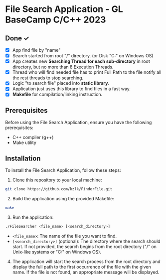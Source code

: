 # File Search Application - GL BaseCamp C/C++ 2023

## Done ✓
- [x] App find file by "name"
- [x] Search  started from root "/" directory. (or Disk "C:\" on Windows OS)
- [x] App creates new **Searching Thread for each sub-directory** in root directory, but no more than 8 Execution Threads.
- [x] Thread who will find needed file has to print Full Path to the file notify all the rest threads to stop searching.
- [x] Logic "to search file" placed into **static library**.
- [x] Application just uses this library to find files in a fast way.
- [x] **Makefile** for compilation/linking instruction. 

## Prerequisites
Before using the File Search Application, ensure you have the following prerequisites:
- C++ compiler (g++)
- Make utility

## Installation
To install the File Search Application, follow these steps:

1. Clone this repository to your local machine:
```bash
git clone https://github.com/kzlk/FinderFile.git
```

2. Build the application using the provided Makefile:
```bash
make 
```

3. Run the application:
```bash
./FileSearcher <file_name> [<search_directory>]
```
- `<file_name>`: The name of the file you want to find.
- `[<search_directory>]` (optional): The directory where the search should start. If not provided, the search begins from the root directory ("/" on Unix-like systems or "C:" on Windows OS).

4. The application will start the search process from the root directory and display the full path to the first occurrence of the file with the given name. If the file is not found, an appropriate message will be displayed.

